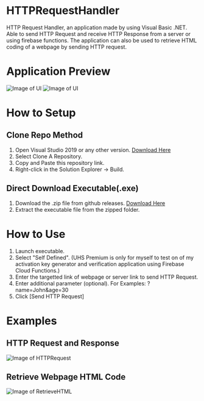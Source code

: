 # HTTPRequestHandler
HTTP Request Handler, an application made by using Visual Basic .NET.
Able to send HTTP Request and receive HTTP Response from a server or using firebase functions.
The application can also be used to retrieve HTML coding of a webpage by sending HTTP request.

# Application Preview

![Image of UI](https://i.imgur.com/1lj9xW1.png) ![Image of UI](https://i.imgur.com/LrlOamk.png) 

# How to Setup
## Clone Repo Method
1. Open Visual Studio 2019 or any other version. [Download Here](https://visualstudio.microsoft.com/thank-you-downloading-visual-studio/?sku=Community&rel=16)
2. Select Clone A Repository.
3. Copy and Paste this repository link.
4. Right-click in the Solution Explorer -> Build.

## Direct Download Executable(.exe)
1. Download the .zip file from github releases. [Download Here](https://github.com/jxian725/HTTPRequestHandler/releases)
2. Extract the executable file from the zipped folder.

# How to Use
1. Launch executable.
2. Select "Self Defined". (UHS Premium is only for myself to test on of my activation key generator and verification application using Firebase Cloud Functions.)
3. Enter the targetted link of webpage or server link to send HTTP Request.
4. Enter additional parameter (optional). For Examples: ?name=John&age=30
5. Click [Send HTTP Request]

# Examples
## HTTP Request and Response 
![Image of HTTPRequest](https://i.imgur.com/xzNzCAG.png)

## Retrieve Webpage HTML Code
![Image of RetrieveHTML](https://i.imgur.com/FH9NCPL.png)

